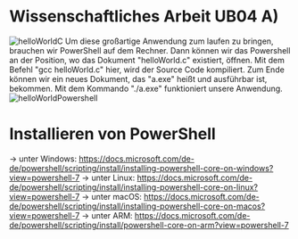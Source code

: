 # Wissenschaftliches Arbeit UB04 A)

![helloWorldC](https://user-images.githubusercontent.com/53040839/97495604-1dab7080-1968-11eb-9989-4fceab31f82e.png)
Um diese großartige Anwendung zum laufen zu bringen, brauchen wir PowerShell auf dem Rechner. Dann können wir das Powershell an der Position, wo das Dokument "helloWorld.c" existiert, öffnen. Mit dem Befehl "gcc helloWorld.c" hier, wird der Source Code kompiliert. Zum Ende können wir ein neues Dokument, das "a.exe" heißt und ausführbar ist, bekommen. Mit dem Kommando "./a.exe" funktioniert unsere Anwendung.
![helloWorldPowershell](https://user-images.githubusercontent.com/53040839/97495652-2bf98c80-1968-11eb-8a07-8acd02e610db.png)


# Installieren von PowerShell 
-> unter Windows: https://docs.microsoft.com/de-de/powershell/scripting/install/installing-powershell-core-on-windows?view=powershell-7
-> unter Linux: https://docs.microsoft.com/de-de/powershell/scripting/install/installing-powershell-core-on-linux?view=powershell-7
-> unter macOS: https://docs.microsoft.com/de-de/powershell/scripting/install/installing-powershell-core-on-macos?view=powershell-7
-> unter ARM: https://docs.microsoft.com/de-de/powershell/scripting/install/powershell-core-on-arm?view=powershell-7
